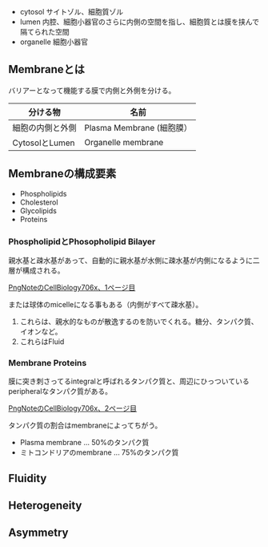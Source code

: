 - cytosol サイトゾル、細胞質ゾル
- lumen 内腔、細胞小器官のさらに内側の空間を指し、細胞質とは膜を挟んで隔てられた空間
- organelle 細胞小器官

## Membraneとは

バリアーとなって機能する膜で内側と外側を分ける。

| 分ける物 | 名前 |
| ---- | ---- |
| 細胞の内側と外側 | Plasma Membrane (細胞膜） |
| CytosolとLumen | Organelle membrane |


## Membraneの構成要素

- Phospholipids
- Cholesterol
- Glycolipids
- Proteins

### PhospholipidとPhosopholipid Bilayer

親水基と疎水基があって、自動的に親水基が水側に疎水基が内側になるように二層が構成される。

[PngNoteのCellBiology706x、1ページ目](https://karino2.github.io/ImageGallery/CellBiology706x.html#lg=1&slide=0)

または球体のmicelleになる事もある（内側がすべて疎水基）。

1. これらは、親水的なものが散逸するのを防いでくれる。糖分、タンパク質、イオンなど。
2. これらはFluid 

### Membrane Proteins

膜に突き刺さってるintegralと呼ばれるタンパク質と、周辺にひっついているperipheralなタンパク質がある。

[PngNoteのCellBiology706x、2ページ目](https://karino2.github.io/ImageGallery/CellBiology706x.html#lg=1&slide=1)

タンパク質の割合はmembraneによってちがう。

- Plasma membrane ... 50%のタンパク質
- ミトコンドリアのmembrane ... 75%のタンパク質

## Fluidity

## Heterogeneity

## Asymmetry
